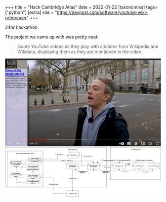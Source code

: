 +++
title = "Hack Cambridge Atlas"
date = 2022-01-22
[taxonomies]
tags=["python"]
[extra]
site = "https://devpost.com/software/youtube-wiki-referencer" 
+++

24hr hackathon.

<!-- more -->

The project we came up with was pretty neat:
> Quote YouTube videos as they play with citations from Wikipedia and Wikidata, displaying them as they are mentioned in the video.

![Tom Scott](/projects/tomscott.jpg)
![Dataflow](/projects/dataflow.jpg)

